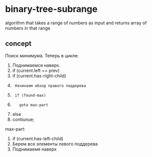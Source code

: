 # binary-tree-subrange
algorithm that takes a range of numbers as input and returns array of numbers in that range


## concept
Поиск минимума.
Теперь в цикле:
1. Поднимаемся наверх.
2.  if (current.left == prev)
3.    if (current.has-right-child)
4.      Начинаем обход правого поддерева
5.      if (found-max) 
6.        goto max-part
7.  else
8.    contiunue;

max-part:
1. if (current.has-left-child)
2.  Берем все элементы левого поддерева
3. Поднимаемя наверх
